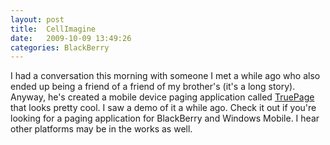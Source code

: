 ```yaml
---
layout: post
title:  CellImagine
date:   2009-10-09 13:49:26
categories: BlackBerry
---
```

I had a conversation this morning with someone I met a while ago who also ended up being a friend of a friend of my brother's (it's a long story). Anyway, he's created a mobile device paging application called [TruePage](http://www.cellimagine.com) that looks pretty cool. I saw a demo of it a while ago. Check it out if you're looking for a paging application for BlackBerry and Windows Mobile. I hear other platforms may be in the works as well.